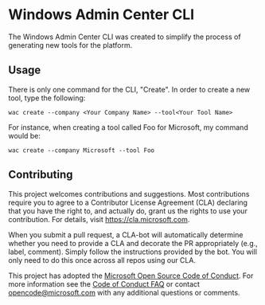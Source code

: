 # Windows Admin Center CLI #

The Windows Admin Center CLI was created to simplify the process of generating new tools for the platform.

## Usage ##

There is only one command for the CLI, "Create".  In order to create a new tool, type the following:

```
wac create --company <Your Company Name> --tool<Your Tool Name>
```
For instance, when creating a tool called Foo for Microsoft, my command would be:

```
wac create --company Microsoft --tool Foo
```

## Contributing ##

This project welcomes contributions and suggestions.  Most contributions require you to agree to a
Contributor License Agreement (CLA) declaring that you have the right to, and actually do, grant us
the rights to use your contribution. For details, visit https://cla.microsoft.com.

When you submit a pull request, a CLA-bot will automatically determine whether you need to provide
a CLA and decorate the PR appropriately (e.g., label, comment). Simply follow the instructions
provided by the bot. You will only need to do this once across all repos using our CLA.

This project has adopted the [Microsoft Open Source Code of Conduct](https://opensource.microsoft.com/codeofconduct/).
For more information see the [Code of Conduct FAQ](https://opensource.microsoft.com/codeofconduct/faq/) or
contact [opencode@microsoft.com](mailto:opencode@microsoft.com) with any additional questions or comments.
